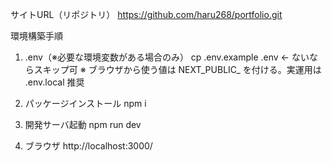 サイトURL（リポジトリ）
https://github.com/haru268/portfolio.git

環境構築手順
1) .env（※必要な環境変数がある場合のみ）
   cp .env.example .env   ← ないならスキップ可
   ※ ブラウザから使う値は NEXT_PUBLIC_ を付ける。実運用は .env.local 推奨

2) パッケージインストール
   npm i

3) 開発サーバ起動
   npm run dev

4) ブラウザ
   http://localhost:3000/

